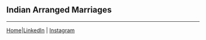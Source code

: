 ## Indian Arranged Marriages

***

[Home](https://pjosingh.github.io/tempLandingPage)|[LinkedIn](https://www.linkedin.com/in/prabhjot-singh-6331493b/) | [Instagram](https://www.instagram.com/pjosingh/)
